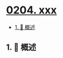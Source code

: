 # [0204. xxx](https://github.com/Tdahuyou/TNotes.leetcode/tree/main/notes/0204.%20xxx)

<!-- region:toc -->

- [1. 📝 概述](#1--概述)

<!-- endregion:toc -->

## 1. 📝 概述
